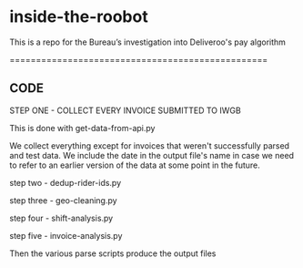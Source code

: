 # inside-the-roobot
This is a repo for the Bureau’s investigation into Deliveroo's pay algorithm

=================================================

## CODE
STEP ONE - COLLECT EVERY INVOICE SUBMITTED TO IWGB

This is done with get-data-from-api.py

We collect everything except for invoices that weren't successfully parsed and test data. We include the date in the output file's name in case we need to refer to an earlier version of the data at some point in the future.

step two - dedup-rider-ids.py

step three - geo-cleaning.py

step four - shift-analysis.py

step five - invoice-analysis.py


Then the various parse scripts produce the output files
